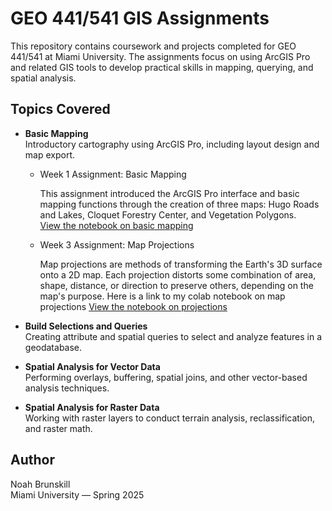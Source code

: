 # GEO 441/541 GIS Assignments

This repository contains coursework and projects completed for GEO 441/541 at Miami University. The assignments focus on using ArcGIS Pro and related GIS tools to develop practical skills in mapping, querying, and spatial analysis.

## Topics Covered

- **Basic Mapping**  
  Introductory cartography using ArcGIS Pro, including layout design and map export.
  - Week 1 Assignment: Basic Mapping

    This assignment introduced the ArcGIS Pro interface and basic mapping functions through the creation of three maps: Hugo Roads and Lakes, Cloquet Forestry Center, and Vegetation Polygons.  
    [View the notebook on basic mapping](https://github.com/DestroyerDay/Geo-441-Database/blob/main/Week%201%20Basic%20Mapping.ipynb)
    
  - Week 3 Assignment: Map Projections

    Map projections are methods of transforming the Earth's 3D surface onto a 2D map. Each projection distorts some combination of area, shape, distance, or direction to preserve others, depending on the map's 
    purpose. Here is a link to my colab notebook on map projections [View the notebook on projections](https://github.com/DestroyerDay/Geo-441-Database/blob/main/Week%203%20assignment%3A%20Projections.ipynb)

- **Build Selections and Queries**  
  Creating attribute and spatial queries to select and analyze features in a geodatabase.

- **Spatial Analysis for Vector Data**  
  Performing overlays, buffering, spatial joins, and other vector-based analysis techniques.

- **Spatial Analysis for Raster Data**  
  Working with raster layers to conduct terrain analysis, reclassification, and raster math.



## Author

Noah Brunskill  
Miami University — Spring 2025
